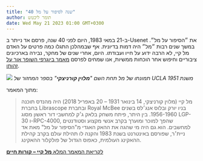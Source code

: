 ```yaml
---
title: "40 שנה לסיפור על מל"
author: תומר ליכטש
date: Wed May 21 2023 01:00 GMT+0300
---
```


ב-21 במאי 1983, היום לפני 40 שנה, פרסם אד נייתר ב-Usenet את ״הסיפור על מל״. במשך שנים רבות ״מל״ היה דמות בדיונית. אף שבמהלכן התגלו כמה פרטים על האדם מל קיי, לא הרבה ידוע על חייו ועבודתו. היום, אחרי שנים של מחקר, נבירה בארכיונים ציבוריים וחיפוש אחר הוכחות ממשיות, אנו שמחים לפרסם [מאמר ביוגרפי השופך אור על זהותו](/he/docs/the-story-of-mel/pages/mel-kaye-cv).

![](https://mels-loop-media.s3.eu-north-1.amazonaws.com/ucla-yearbook-1951-page-416_xutkm0.jpg)
_תמונתו של מל תחת השם "**מלוין קורניצקי**" בספר המחזור של UCLA משנת 1951_

מתוך המאמר:

> מל קיי (מלוין קורניצקי, 14 בינואר 1931 – 20 באפריל 2018) היה מהנדס תוכנה בחברת Librascope ובחברת Royal McBee בניו יורק ובלוס אנג׳לס בשנים 1956-1960. בין היתר, פיתח משחק בלאק ג׳ק למחשבי דור ראשון מסוג LGP-30 ו-RPC-4000, שהפך למוכר ומוערך בקרב אנשי מקצוע וסטודנטים למחשבים. הוא גם היה מי שהגה את ההאק האגדי מ"הסיפור על מל" מאת אד ניית׳ר, שפורסם באינטרנט בשנת 1983 והקנה לו תהילת עולם בקרב קהילת ההאקינג העולמית, כאפוס הגדול של פולקלור ההאקינג.

[לקריאת המאמר המלא **מל קיי – קורות חיים**](/he/docs/the-story-of-mel/pages/mel-kaye-cv)
